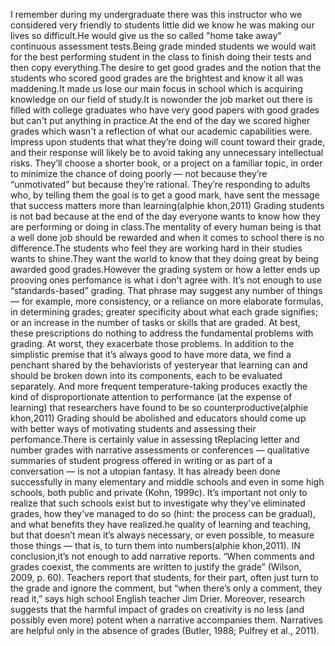 I remember during  my undergraduate there was this instructor who we considered very friendly to students little did we know he was making our lives so difficult.He would give us the so called "home take away" continuous assessment tests.Being grade minded students we would wait for the best performing student in the class to finish doing their tests and then copy everything.The desire to get good grades and the notion that the students who scored good grades are the brightest and know it all was maddening.It made us lose our main focus in school which is acquiring knowledge on our field of study.It is nowonder the job market out there is filled with college graduates who have very good papers with good grades but can't put anything in practice.At the end of the day we scored higher grades which wasn't a reflection of what our academic capabilities were.
Impress upon students that what they’re doing will count toward their grade, and their response will likely be to avoid taking any unnecessary intellectual risks.  They’ll choose a shorter book, or a project on a familiar topic, in order to minimize the chance of doing poorly — not because they’re “unmotivated” but because they’re rational.  They’re responding to adults who, by telling them the goal is to get a good mark, have sent the message that success matters more than learning(alphie khon,2011)
Grading students is not bad because at the end of the day everyone wants to know how they are performing or doing in class.The mentality of every human being is that a well done job should be rewarded and when it comes to school there is no difference.The students who feel they are working hard in their studies wants to shine.They want the world to know that they doing great by being awarded good grades.However the grading system or how a letter ends up prooving ones perfomance is what i don't agree with.  It’s not enough to use “standards-based” grading.  That phrase may suggest any number of things — for example, more consistency, or a reliance on more elaborate formulas, in determining grades; greater specificity about what each grade signifies; or an increase in the number of tasks or skills that are graded.  At best, these prescriptions do nothing to address the fundamental problems with grading.  At worst, they exacerbate those problems.  In addition to the simplistic premise that it’s always good to have more data, we find a penchant shared by the behaviorists of yesteryear that learning can and should be broken down into its components, each to be evaluated separately.  And more frequent temperature-taking produces exactly the kind of disproportionate attention to performance (at the expense of learning) that researchers have found to be so counterproductive(alphie khon,2011)
Grading should be abolished and educators should come up with better ways of motivating students and assessing their perfomance.There is certainly value in assessing tReplacing letter and number grades with narrative assessments or conferences — qualitative summaries of student progress offered in writing or as part of a conversation — is not a utopian fantasy.  It has already been done successfully in many elementary and middle schools and even in some high schools, both public and private (Kohn, 1999c).  It’s important not only to realize that such schools exist but to investigate why they’ve eliminated grades, how they’ve managed to do so (hint: the process can be gradual), and what benefits they have realized.he quality of learning and teaching, but that doesn’t mean it’s always necessary, or even possible, to measure those things — that is, to turn them into numbers(alphie khon,2011).
IN conclusion,it’s not enough to add narrative reports.  “When comments and grades coexist, the comments are written to justify the grade” (Wilson, 2009, p. 60).  Teachers report that students, for their part, often just turn to the grade and ignore the comment, but “when there’s only a comment, they read it,” says high school English teacher Jim Drier.  Moreover, research suggests that the harmful impact of grades on creativity is no less (and possibly even more) potent when a narrative accompanies them.  Narratives are helpful only in the absence of grades (Butler, 1988; Pulfrey et al., 2011).
